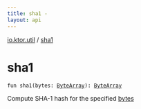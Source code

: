 ```yaml
---
title: sha1 - 
layout: api
---
```


<div class='api-docs-breadcrumbs'><a href="index.html">io.ktor.util</a> / <a href="./sha1.html">sha1</a></div>

# sha1

<div class="signature"><code><span class="keyword">fun </span><span class="identifier">sha1</span><span class="symbol">(</span><span class="parameterName" id="io.ktor.util$sha1(kotlin.ByteArray)/bytes">bytes</span><span class="symbol">:</span>&nbsp;<a href="https://kotlinlang.org/api/latest/jvm/stdlib/kotlin/-byte-array/index.html"><span class="identifier">ByteArray</span></a><span class="symbol">)</span><span class="symbol">: </span><a href="https://kotlinlang.org/api/latest/jvm/stdlib/kotlin/-byte-array/index.html"><span class="identifier">ByteArray</span></a></code></div>

Compute SHA-1 hash for the specified <a href="sha1.html#io.ktor.util$sha1(kotlin.ByteArray)/bytes">bytes</a>

